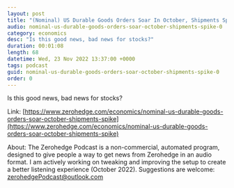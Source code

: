 ```yaml
---
layout: post
title: "(Nominal) US Durable Goods Orders Soar In October, Shipments Spike"
audio: nominal-us-durable-goods-orders-soar-october-shipments-spike-0
category: economics
desc: "Is this good news, bad news for stocks?"
duration: 00:01:08
length: 68
datetime: Wed, 23 Nov 2022 13:37:00 +0000
tags: podcast
guid: nominal-us-durable-goods-orders-soar-october-shipments-spike-0
order: 0
---
```

Is this good news, bad news for stocks?

Link: [https://www.zerohedge.com/economics/nominal-us-durable-goods-orders-soar-october-shipments-spike](https://www.zerohedge.com/economics/nominal-us-durable-goods-orders-soar-october-shipments-spike)

About: The Zerohedge Podcast is a non-commercial, automated program, designed to give people a way to get news from Zerohedge in an audio format.  I am actively working on tweaking and improving the setup to create a better listening experience (October 2022).  Suggestions are welcome: [zerohedgePodcast@outlook.com](mailto:zerohedgePodcast@outlook.com)